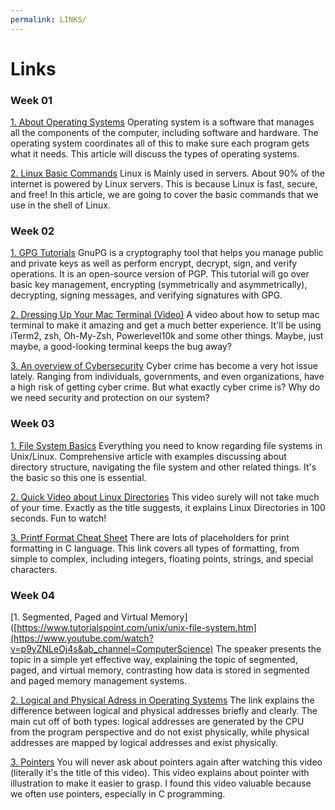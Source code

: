 ```yaml
---
permalink: LINKS/
---
```


# Links
### Week 01
[1. About Operating Systems](https://edu.gcfglobal.org/en/computerbasics/understanding-operating-systems/1/)
Operating system is a software that manages all the components of the computer, including software and hardware. The operating system coordinates all of this to make sure each program gets what it needs. This article will discuss the types of operating systems.

[2. Linux Basic Commands](https://maker.pro/linux/tutorial/basic-linux-commands-for-beginners)
Linux is Mainly used in servers. About 90% of the internet is powered by Linux servers. This is because Linux is fast, secure, and free! In this article, we are going to cover the basic commands that we use in the shell of Linux.

### Week 02
[1. GPG Tutorials](https://www.devdungeon.com/content/gpg-tutorial)
GnuPG is a cryptography tool that helps you manage public and private keys as well as perform encrypt, decrypt, sign, and verify operations. It is an open-source version of PGP. This tutorial will go over basic key management, encrypting (symmetrically and asymmetrically), decrypting, signing messages, and verifying signatures with GPG.


[2. Dressing Up Your Mac Terminal (Video)](https://www.youtube.com/watch?v=CF1tMjvHDRA&ab_channel=JoseanMartinez)
A video about how to setup mac terminal to make it amazing and get a much better experience. It'll be using iTerm2, zsh, Oh-My-Zsh, Powerlevel10k and some other things. Maybe, just maybe, a good-looking terminal keeps the bug away? 

[3. An overview of Cybersecurity](https://www.onelogin.com/learn/what-is-cyber-security)
Cyber crime has become a very hot issue lately. Ranging from individuals, governments, and even organizations, have a high risk of getting cyber crime. But what exactly cyber crime is? Why do we need security and protection on our system?

### Week 03
[1. File System Basics](https://www.tutorialspoint.com/unix/unix-file-system.htm)
Everything you need to know regarding file systems in Unix/Linux. Comprehensive article with examples discussing about directory structure, navigating the file system and other related things. It's the basic so this one is essential.

[2. Quick Video about Linux Directories](https://www.youtube.com/watch?v=42iQKuQodW4&ab_channel=Fireship)
This video surely will not take much of your time. Exactly as the title suggests, it explains Linux Directories in 100 seconds. Fun to watch!

[3. Printf Format Cheat Sheet](https://alvinalexander.com/programming/printf-format-cheat-sheet/)
There are lots of placeholders for print formatting in C language. This link covers all types of formatting, from simple to complex, including integers, floating points, strings, and special characters.


### Week 04
[1. Segmented, Paged and Virtual Memory]([https://www.tutorialspoint.com/unix/unix-file-system.htm](https://www.youtube.com/watch?v=p9yZNLeOj4s&ab_channel=ComputerScience)
The speaker presents the topic in a simple yet effective way, explaining the topic of segmented, paged, and virtual memory, contrasting how data is stored in segmented and paged memory management systems.


[2. Logical and Physical Adress in Operating Systems](https://www.geeksforgeeks.org/logical-and-physical-address-in-operating-system/)
The link explains the difference between logical and physical addresses briefly and clearly. The main cut off of both types: logical addresses are generated by the CPU from the program perspective and do not exist physically, while physical addresses are mapped by logical addresses and exist physically.

[3. Pointers](https://www.youtube.com/watch?v=2ybLD6_2gKM&ab_channel=LowLevelLearning)
You will never ask about pointers again after watching this video (literally it's the title of this video). This video explains about pointer with illustration to make it easier to grasp. I found this video valuable because we often use pointers, especially in C programming.










